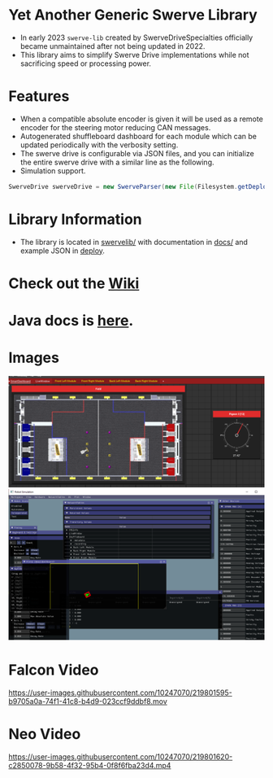 # Yet Another Generic Swerve Library
* In early 2023 `swerve-lib` created by SwerveDriveSpecialties officially became unmaintained after not being updated in 2022.
* This library aims to simplify Swerve Drive implementations while not sacrificing speed or processing power.

# Features
* When a compatible absolute encoder is given it will be used as a remote encoder for the steering motor reducing CAN messages.
* Autogenerated shuffleboard dashboard for each module which can be updated periodically with the verbosity setting.
* The swerve drive is configurable via JSON files, and you can initialize the entire swerve drive with a similar line as the following.
* Simulation support.
```java
SwerveDrive swerveDrive = new SwerveParser(new File(Filesystem.getDeployDirectory(), "swerve")).createSwerveDrive();
```

# Library Information
* The library is located in [swervelib/](./swervelib) with documentation in [docs/](./docs) and example JSON in [deploy](./deploy).

# Check out the [Wiki](https://github.com/BroncBotz3481/YAGSL/wiki)
# Java docs is [here](https://broncbotz3481.github.io/YAGSL/).

# Images
![Field Shuffleboard](./imgaes/field.png)
![Simulation](./imgaes/simulation.png)  

# Falcon Video

https://user-images.githubusercontent.com/10247070/219801595-b9705a0a-74f1-41c8-b4d9-023ccf9ddbf8.mov  

# Neo Video

https://user-images.githubusercontent.com/10247070/219801620-c2850078-9b58-4f32-95b4-0f8f6fba23d4.mp4


